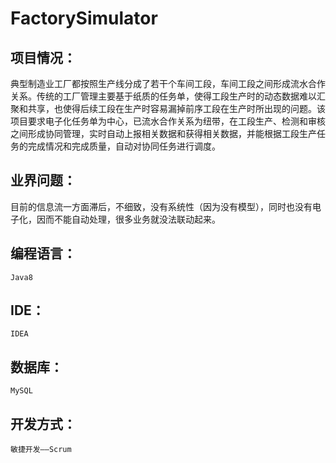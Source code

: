 # FactorySimulator
## 项目情况：
典型制造业工厂都按照生产线分成了若干个车间工段，车间工段之间形成流水合作关系。传统的工厂管理主要基于纸质的任务单，使得工段生产时的动态数据难以汇聚和共享，也使得后续工段在生产时容易漏掉前序工段在生产时所出现的问题。该项目要求电子化任务单为中心，已流水合作关系为纽带，在工段生产、检测和审核之间形成协同管理，实时自动上报相关数据和获得相关数据，并能根据工段生产任务的完成情况和完成质量，自动对协同任务进行调度。
## 业界问题：
目前的信息流一方面滞后，不细致，没有系统性（因为没有模型），同时也没有电子化，因而不能自动处理，很多业务就没法联动起来。
## 编程语言：
    Java8
## IDE：
    IDEA
## 数据库：
    MySQL
## 开发方式：
    敏捷开发——Scrum
